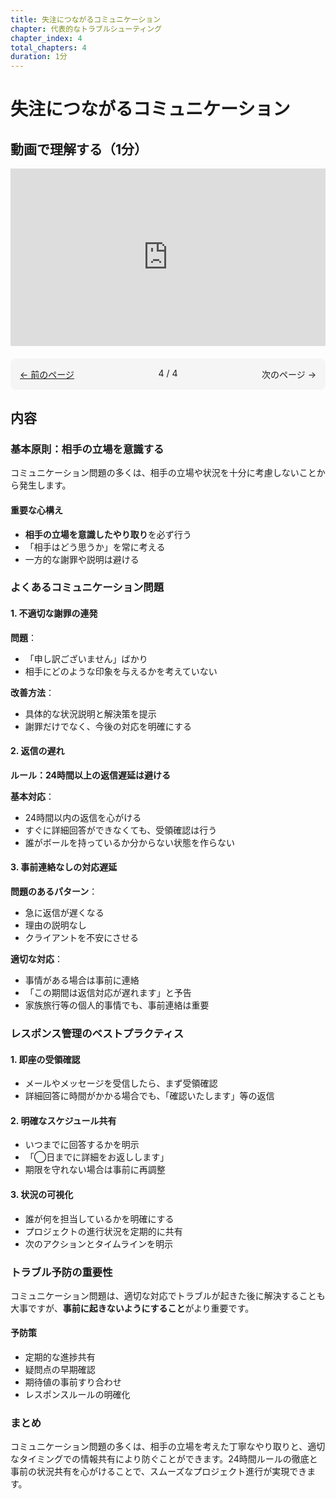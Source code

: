 ```yaml
---
title: 失注につながるコミュニケーション
chapter: 代表的なトラブルシューティング
chapter_index: 4
total_chapters: 4
duration: 1分
---
```


# 失注につながるコミュニケーション

## 動画で理解する（1分）

<div style="position: relative; padding-bottom: 56.25%; height: 0;"><iframe src="https://www.loom.com/share/de9002cb7fe54878a8283a49aaeb6b76?sid=a383ba17-60a1-4c13-add5-084551b9d009" frameborder="0" webkitallowfullscreen mozallowfullscreen allowfullscreen style="position: absolute; top: 0; left: 0; width: 100%; height: 100%;"></iframe></div>

<div style="display: flex; justify-content: space-between; margin-top: 20px; margin-bottom: 20px; padding: 15px; background: #f5f5f5; border-radius: 8px;">
  <div style="text-align: left;">
    <a href="03_要件が変わってしまった.md">← 前のページ</a>
  </div>
  <div style="text-align: center;">
    4 / 4
  </div>
  <div style="text-align: right;">
    次のページ →
  </div>
</div>

## 内容

### 基本原則：相手の立場を意識する

コミュニケーション問題の多くは、相手の立場や状況を十分に考慮しないことから発生します。

#### 重要な心構え
- **相手の立場を意識したやり取り**を必ず行う
- 「相手はどう思うか」を常に考える
- 一方的な謝罪や説明は避ける

### よくあるコミュニケーション問題

#### 1. 不適切な謝罪の連発
**問題**：
- 「申し訳ございません」ばかり
- 相手にどのような印象を与えるかを考えていない

**改善方法**：
- 具体的な状況説明と解決策を提示
- 謝罪だけでなく、今後の対応を明確にする

#### 2. 返信の遅れ
**ルール：24時間以上の返信遅延は避ける**

**基本対応**：
- 24時間以内の返信を心がける
- すぐに詳細回答ができなくても、受領確認は行う
- 誰がボールを持っているか分からない状態を作らない

#### 3. 事前連絡なしの対応遅延
**問題のあるパターン**：
- 急に返信が遅くなる
- 理由の説明なし
- クライアントを不安にさせる

**適切な対応**：
- 事情がある場合は事前に連絡
- 「この期間は返信対応が遅れます」と予告
- 家族旅行等の個人的事情でも、事前連絡は重要

### レスポンス管理のベストプラクティス

#### 1. 即座の受領確認
- メールやメッセージを受信したら、まず受領確認
- 詳細回答に時間がかかる場合でも、「確認いたします」等の返信

#### 2. 明確なスケジュール共有
- いつまでに回答するかを明示
- 「◯日までに詳細をお返しします」
- 期限を守れない場合は事前に再調整

#### 3. 状況の可視化
- 誰が何を担当しているかを明確にする
- プロジェクトの進行状況を定期的に共有
- 次のアクションとタイムラインを明示

### トラブル予防の重要性

コミュニケーション問題は、適切な対応でトラブルが起きた後に解決することも大事ですが、**事前に起きないようにすること**がより重要です。

#### 予防策
- 定期的な進捗共有
- 疑問点の早期確認
- 期待値の事前すり合わせ
- レスポンスルールの明確化

### まとめ

コミュニケーション問題の多くは、相手の立場を考えた丁寧なやり取りと、適切なタイミングでの情報共有により防ぐことができます。24時間ルールの徹底と事前の状況共有を心がけることで、スムーズなプロジェクト進行が実現できます。